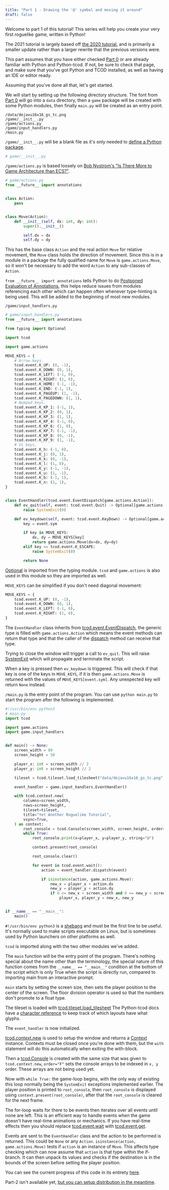 ```yaml
---
title: "Part 1 - Drawing the '@' symbol and moving it around"
draft: false
---
```


Welcome to part 1 of this tutorial! This series will help you create your very first roguelike game, written in Python\!

The 2021 tutorial is largely based off [the 2020 tutorial](/tutorials/tcod/v2), and is primarily a smaller update rather than a larger rewrite that the previous versions were.

This part assumes that you have either checked [Part 0](../part-0) or are already familiar with Python and Python-tcod.
If not, be sure to check that page, and make sure that you've got Python and TCOD installed, as well as having an IDE or editor ready.

Assuming that you've done all that, let's get started.


We will start by setting up the following directory structure.
The font from [Part 0](../part-0) will go into a `data` directory, then a `game` package will be created with some Python modules, then finally `main.py` will be created as an entry point.

```
/data/dejavu16x16_gs_tc.png
/game/__init__.py
/game/actions.py
/game/input_handlers.py
/main.py
```

`/game/__init__.py` will be a blank file as it's only needed to [define a Python package](https://docs.python.org/3/tutorial/modules.html#packages).

```python
# game/__init__.py
```

`/game/actions.py` is based loosely on [Bob Nystrom's "Is There More to Game Architecture than ECS?"](https://www.youtube.com/watch?v=JxI3Eu5DPwE).

```python
# game/actions.py
from __future__ import annotations


class Action:
    pass


class Move(Action):
    def __init__(self, dx: int, dy: int):
        super().__init__()

        self.dx = dx
        self.dy = dy
```

This has the base class `Action` and the real action `Move` for relative movement, the `Move` class holds the direction of movement.
Since this is in a module in a package the fully qualified name for `Move` is `game.actions.Move`, so it won't be necessary to add the word `Action` to any sub-classes of `Action`.

`from __future__ import annotations` tells Python to do [Postponed Evaluation of Annotations](https://www.python.org/dev/peps/pep-0563/), this helps reduce issues from modules referencing each other which can happen often whenever type-hinting is being used.
This will be added to the beginning of most new modules.

`/game/input_handlers.py`

```python
# game/input_handlers.py
from __future__ import annotations

from typing import Optional

import tcod

import game.actions

MOVE_KEYS = {
    # Arrow keys.
    tcod.event.K_UP: (0, -1),
    tcod.event.K_DOWN: (0, 1),
    tcod.event.K_LEFT: (-1, 0),
    tcod.event.K_RIGHT: (1, 0),
    tcod.event.K_HOME: (-1, -1),
    tcod.event.K_END: (-1, 1),
    tcod.event.K_PAGEUP: (1, -1),
    tcod.event.K_PAGEDOWN: (1, 1),
    # Numpad keys.
    tcod.event.K_KP_1: (-1, 1),
    tcod.event.K_KP_2: (0, 1),
    tcod.event.K_KP_3: (1, 1),
    tcod.event.K_KP_4: (-1, 0),
    tcod.event.K_KP_6: (1, 0),
    tcod.event.K_KP_7: (-1, -1),
    tcod.event.K_KP_8: (0, -1),
    tcod.event.K_KP_9: (1, -1),
    # Vi keys.
    tcod.event.K_h: (-1, 0),
    tcod.event.K_j: (0, 1),
    tcod.event.K_k: (0, -1),
    tcod.event.K_l: (1, 0),
    tcod.event.K_y: (-1, -1),
    tcod.event.K_u: (1, -1),
    tcod.event.K_b: (-1, 1),
    tcod.event.K_n: (1, 1),
}


class EventHandler(tcod.event.EventDispatch[game.actions.Action]):
    def ev_quit(self, event: tcod.event.Quit) -> Optional[game.actions.Action]:
        raise SystemExit(0)

    def ev_keydown(self, event: tcod.event.KeyDown) -> Optional[game.actions.Action]:
        key = event.sym

        if key in MOVE_KEYS:
            dx, dy = MOVE_KEYS[key]
            return game.actions.Move(dx=dx, dy=dy)
        elif key == tcod.event.K_ESCAPE:
            raise SystemExit(0)

        return None
```

[Optional](https://docs.python.org/3/library/typing.html#typing.Optional) is imported from the typing module.
`tcod` and `game.actions` is also used in this module so they are imported as well.

`MOVE_KEYS` can be simplified if you don't need diagonal movement:

```python
MOVE_KEYS = {
    tcod.event.K_UP: (0, -1),
    tcod.event.K_DOWN: (0, 1),
    tcod.event.K_LEFT: (-1, 0),
    tcod.event.K_RIGHT: (1, 0),
}
```

The `EventHandler` class inherits from [tcod.event.EventDispatch](https://python-tcod.readthedocs.io/en/latest/tcod/event.html#tcod.event.EventDispatch), the generic type is filled with `game.actions.Action` which means the event methods can return that type and that the caller of the [dispatch](https://python-tcod.readthedocs.io/en/latest/tcod/event.html#tcod.event.EventDispatch.dispatch) method can receive that type.

Trying to close the window will trigger a call to `ev_quit`.
This will raise [SystemExit](https://docs.python.org/3/library/exceptions.html#SystemExit) which will propagate and terminate the script.

When a key is pressed then `ev_keydown` is triggered.
This will check if that key is one of the keys in `MOVE_KEYS`, if it is then `game.actions.Move` is returned with the values of `MOVE_KEYS[event.sym]`.
Any unexpected key will return `None` instead.


`/main.py` is the entry point of the program.  You can use `python main.py` to start the program after the following is implemented.

```python
#!/usr/bin/env python3
# main.py
import tcod

import game.actions
import game.input_handlers


def main() -> None:
    screen_width = 80
    screen_height = 50

    player_x: int = screen_width // 2
    player_y: int = screen_height // 2

    tileset = tcod.tileset.load_tilesheet("data/dejavu16x16_gs_tc.png", 32, 8, tcod.tileset.CHARMAP_TCOD)

    event_handler = game.input_handlers.EventHandler()

    with tcod.context.new(
        columns=screen_width,
        rows=screen_height,
        tileset=tileset,
        title="Yet Another Roguelike Tutorial",
        vsync=True,
    ) as context:
        root_console = tcod.Console(screen_width, screen_height, order="F")
        while True:
            root_console.print(x=player_x, y=player_y, string="@")

            context.present(root_console)

            root_console.clear()

            for event in tcod.event.wait():
                action = event_handler.dispatch(event)

                if isinstance(action, game.actions.Move):
                    new_x = player_x + action.dx
                    new_y = player_y + action.dy
                    if 0 <= new_x < screen_width and 0 <= new_y < screen_height:
                        player_x, player_y = new_x, new_y


if __name__ == "__main__":
    main()
```

`#!/usr/bin/env python3` is a [shebang](https://en.wikipedia.org/wiki/Shebang_(Unix)) and must be the first line to be useful.
It's normally used to make scripts executable on Linux, but is sometimes used by Python launchers on other platforms as well.

`tcod` is imported along with the two other modules we've added.

The `main` function will be the entry point of the program.
There's nothing special about the name other than the terminology, the special nature of this function comes from the `__name__ == "__main__"` condition at the bottom of the script which is only True when the script is directly run, compared to importing main from an interactive prompt.

`main` starts by setting the screen size, then sets the player position to the center of the screen.
The floor division operator is used so that the numbers don't promote to a float type.

The tileset is loaded with [tcod.tileset.load_tilesheet](https://python-tcod.readthedocs.io/en/latest/tcod/tileset.html#tcod.tileset.load_tilesheet)
The Python-tcod docs have a [character reference](https://python-tcod.readthedocs.io/en/latest/tcod/charmap-reference.html) to keep track of which layouts have what glyphs.

The `event_handler` is now initialized.

[tcod.context.new](https://python-tcod.readthedocs.io/en/latest/tcod/context.html#tcod.context.new) is used to setup the window and returns a [Context](https://python-tcod.readthedocs.io/en/latest/tcod/context.html#tcod.context.Context) instance.
Contexts must be closed once you're done with them, but the `with` statement will do this automatically when exiting the with-block.

Then a [tcod.Console](https://python-tcod.readthedocs.io/en/latest/tcod/console.html#tcod.console.Console) is created with the same size that was given to `tcod.context.new`,
`order="F"` sets the console arrays to be indexed in `x, y` order.
These arrays are not being used yet.

Now with `while True:` the game-loop begins, with the only way of existing this loop normally being the `SystemExit` exceptions implemented earlier.
The player position is printed to `root_console`, then `root_console` is displayed using `context.present(root_console)`, after that the `root_console` is cleared for the next frame.

The for-loop waits for there to be events then iterates over all events until none are left.
This is an efficient way to handle events when the game doesn't have real-time animations or mechanics.
If you have real-time effects then you should replace [tcod.event.wait](https://python-tcod.readthedocs.io/en/latest/tcod/event.html#tcod.event.wait) with [tcod.event.get](https://python-tcod.readthedocs.io/en/latest/tcod/event.html#tcod.event.get).

Events are sent to the `EventHandler` class and the action to be performed is returned.
This could be `None` or any `Action`.
`isinstance(action, game.actions.Move)` tests if `action` is an instance of `Move`.
This affects type checking which can now assume that `action` is that type within the if-branch.
It can then unpack its values and checks if the destination is in the bounds of the screen before setting the player position.

You can see the current progress of this code in its entirety [here](https://github.com/TStand90/tcod_tutorial_v2/tree/2021/part-1).

Part-2 isn't available yet, [but you can setup distribution in the meantime](../extras/distribution).
